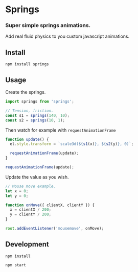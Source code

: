 # Springs

### Super simple springs animations.
Add real fluid physics to you custom javascript animations.

## Install
`npm install springs`

## Usage

Create the springs.
```js
import springs from 'springs';

// Tension, friction.
const s1 = springs(140, 10);
const s2 = springs(10, 1);
```


Then watch for example with `requestAnimationFrame`

```js
function update() {
  el.style.transform = `scale3d(${s1(x)}, ${s2(y)}, 0)`;

  requestAnimationFrame(update);
}

requestAnimationFrame(update);
```

Update the value as you wish.
```js
// Mouse move example.
let x = 0;
let y = 0;

function onMove({ clientX, clientY }) {
  x = clientX / 200;
  y = clientY / 200;
}

root.addEventListener('mousemove', onMove);
```

## Development
`npm install`

`npm start`
